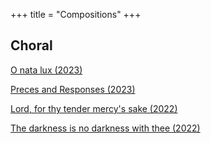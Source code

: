 +++
title = "Compositions"
+++
## Choral
[O nata lux (2023)](@/compositions/choral/o_nata_lux.md)

[Preces and Responses (2023)](@/compositions/choral/preces_and_responses.md)

[Lord, for thy tender mercy's sake (2022)](@/compositions/choral/lord_for_thy_tender_mercys_sake.md)

[The darkness is no darkness with thee (2022)](@/compositions/choral/the_darkness_is_no_darkness_with_thee.md)

